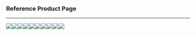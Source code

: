 ### **Reference Product Page**

---

![](/assets/OC01.png)![](/assets/OC02.png)![](/assets/OC03.png)![](/assets/OC04.png)![](/assets/OC05.png)![](/assets/OC06.png)![](/assets/OC07.png)![](/assets/OC08.png)![](/assets/OC09.png)![](/assets/OC10.png)

